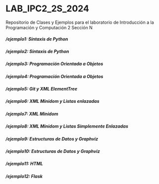 # LAB_IPC2_2S_2024
Repositorio de Clases y Ejemplos para el laboratorio de Introducción a la Programación y Computación 2 Sección N

##### /ejemplo1: Sintaxis de Python
##### /ejemplo2: Sintaxis de Python
##### /ejemplo3: Programación Orientada a Objetos
##### /ejemplo4: Programación Orientada a Objetos
##### /ejemplo5: Git y XML ElementTree
##### /ejemplo6: XML Minidom y Listas enlazadas
##### /ejemplo7: XML Minidom
##### /ejemplo8: XML Minidom y Listas Simplemente Enlazadas
##### /ejemplo9: Estructuras de Datos y Graphviz
##### /ejemplo10: Estructuras de Datos y Graphviz
##### /ejemplo11: HTML
##### /ejemplo12: Flask
